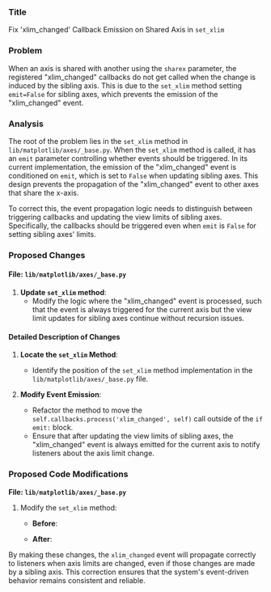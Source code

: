 ### Title
Fix 'xlim_changed' Callback Emission on Shared Axis in `set_xlim`

### Problem
When an axis is shared with another using the `sharex` parameter, the registered "xlim_changed" callbacks do not get called when the change is induced by the sibling axis. This is due to the `set_xlim` method setting `emit=False` for sibling axes, which prevents the emission of the "xlim_changed" event.

### Analysis
The root of the problem lies in the `set_xlim` method in `lib/matplotlib/axes/_base.py`. When the `set_xlim` method is called, it has an `emit` parameter controlling whether events should be triggered. In its current implementation, the emission of the "xlim_changed" event is conditioned on `emit`, which is set to `False` when updating sibling axes. This design prevents the propagation of the "xlim_changed" event to other axes that share the x-axis.

To correct this, the event propagation logic needs to distinguish between triggering callbacks and updating the view limits of sibling axes. Specifically, the callbacks should be triggered even when `emit` is `False` for setting sibling axes' limits. 

### Proposed Changes
#### File: `lib/matplotlib/axes/_base.py`

1. **Update `set_xlim` method**:
   - Modify the logic where the "xlim_changed" event is processed, such that the event is always triggered for the current axis but the view limit updates for sibling axes continue without recursion issues.

#### Detailed Description of Changes
1. **Locate the `set_xlim` Method**:
   - Identify the position of the `set_xlim` method implementation in the `lib/matplotlib/axes/_base.py` file.

2. **Modify Event Emission**:
   - Refactor the method to move the `self.callbacks.process('xlim_changed', self)` call outside of the `if emit:` block.
   - Ensure that after updating the view limits of sibling axes, the "xlim_changed" event is always emitted for the current axis to notify listeners about the axis limit change.

### Proposed Code Modifications

**File: `lib/matplotlib/axes/_base.py`**
1. Modify the `set_xlim` method:

   - **Before**:
     

   - **After**:
     

By making these changes, the `xlim_changed` event will propagate correctly to listeners when axis limits are changed, even if those changes are made by a sibling axis. This correction ensures that the system's event-driven behavior remains consistent and reliable.
